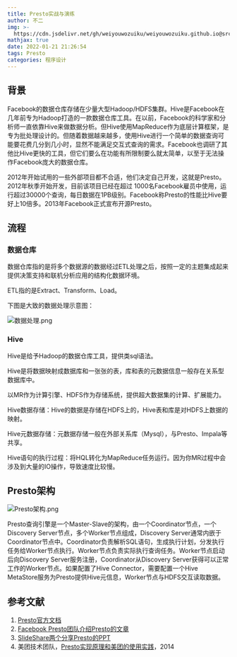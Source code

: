 ```yaml
---
title: Presto实战与演练
author: 不二
img: >-
  https://cdn.jsdelivr.net/gh/weiyouwozuiku/weiyouwozuiku.github.io@src/source/_posts/PageImg/程序设计/Presto实战与演练.png
mathjax: true
date: 2022-01-21 21:26:54
tags: Presto
categories: 程序设计
---
```


## 背景

Facebook的数据仓库存储在少量大型Hadoop/HDFS集群。Hive是Facebook在几年前专为Hadoop打造的一款数据仓库工具。在以前，Facebook的科学家和分析师一直依靠Hive来做数据分析。但Hive使用MapReduce作为底层计算框架，是专为批处理设计的。但随着数据越来越多，使用Hive进行一个简单的数据查询可能要花费几分到几小时，显然不能满足交互式查询的需求。Facebook也调研了其他比Hive更快的工具，但它们要么在功能有所限制要么就太简单，以至于无法操作Facebook庞大的数据仓库。

2012年开始试用的一些外部项目都不合适，他们决定自己开发，这就是Presto。2012年秋季开始开发，目前该项目已经在超过 1000名Facebook雇员中使用，运行超过30000个查询，每日数据在1PB级别。Facebook称Presto的性能比Hive要好上10倍多。2013年Facebook正式宣布开源Presto。

## 流程

### 数据仓库

数据仓库指的是将多个数据源的数据经过ETL处理之后，按照一定的主题集成起来提供决策支持和联机分析应用的结构化数据环境。

ETL指的是Extract、Transform、Load。

下图是大致的数据处理示意图：

![数据处理.png](https://cdn.jsdelivr.net/gh/weiyouwozuiku/weiyouwozuiku.github.io@src/source/_posts/程序设计/Presto实战与演练/数据处理.png)

### Hive

Hive是给予Hadoop的数据仓库工具，提供类sql语法。

Hive是将数据映射成数据库和一张张的表，库和表的元数据信息一般存在关系型数据库中。

以MR作为计算引擎、HDFS作为存储系统，提供超大数据集的计算、扩展能力。

Hive数据存储：Hive的数据是存储在HDFS上的，Hive表和库是对HDFS上数据的映射。

Hive元数据存储：元数据存储一般在外部关系库（Mysql），与Presto、Impala等共享。

Hive语句的执行过程：将HQL转化为MapReduce任务运行。因为你MR过程中会涉及到大量的IO操作，导致速度比较慢。



## Presto架构

![Presto架构.png](https://cdn.jsdelivr.net/gh/weiyouwozuiku/weiyouwozuiku.github.io@src/source/_posts/程序设计/Presto实战与演练/Presto架构.png)

Presto查询引擎是一个Master-Slave的架构，由一个Coordinator节点，一个Discovery Server节点，多个Worker节点组成，Discovery Server通常内嵌于Coordinator节点中。Coordinator负责解析SQL语句，生成执行计划，分发执行任务给Worker节点执行。Worker节点负责实际执行查询任务。Worker节点启动后向Discovery Server服务注册，Coordinator从Discovery Server获得可以正常工作的Worker节点。如果配置了Hive Connector，需要配置一个Hive MetaStore服务为Presto提供Hive元信息，Worker节点与HDFS交互读取数据。

## 参考文献

1. [Presto官方文档](http://prestodb.io/)
2. [Facebook Presto团队介绍Presto的文章](https://www.facebook.com/notes/facebook-engineering/presto-interacting-with-petabytes-of-data-at-facebook/10151786197628920)
3. [SlideShare两个分享Presto的PPT](http://www.slideshare.net/zhusx/presto-overview?from_search=1&&http://www.slideshare.net/frsyuki/hadoop-source-code-reading-15-in-japan-presto)
4. 美团技术团队，[Presto实现原理和美团的使用实践](https://tech.meituan.com/2014/06/16/presto.html)，2014

